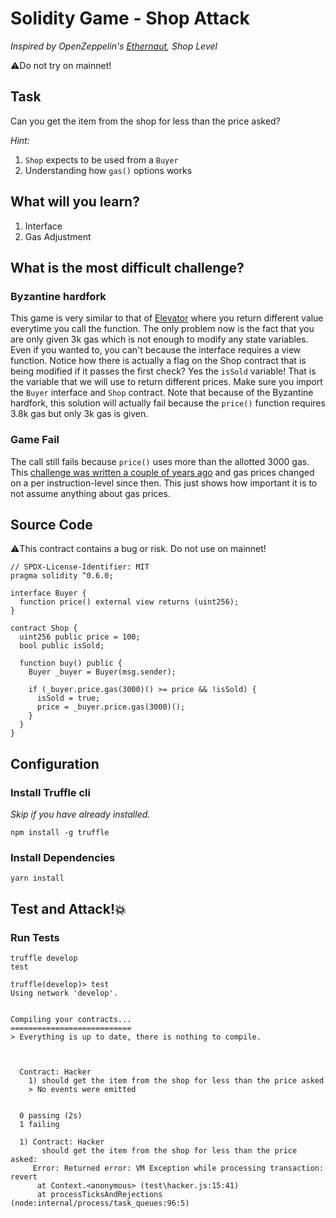 # Solidity Game - Shop Attack

_Inspired by OpenZeppelin's [Ethernaut](https://ethernaut.openzeppelin.com), Shop Level_

⚠️Do not try on mainnet!

## Task

Сan you get the item from the shop for less than the price asked?

_Hint:_

1. `Shop` expects to be used from a `Buyer`
2. Understanding how `gas()` options works

## What will you learn?

1. Interface
2. Gas Adjustment

## What is the most difficult challenge?

### Byzantine hardfork

This game is very similar to that of [Elevator](https://github.com/CeTesDev/EthernautLevels/tree/main/elevator) where you return different value everytime you call the function. The only problem now is the fact that you are only given 3k gas which is not enough to modify any state variables. Even if you wanted to, you can't because the interface requires a view function. Notice how there is actually a flag on the Shop contract that is being modified if it passes the first check? Yes the `isSold` variable! That is the variable that we will use to return different prices. Make sure you import the `Buyer` interface and `Shop` contract. Note that because of the Byzantine hardfork, this solution will actually fail because the `price()` function requires 3.8k gas but only 3k gas is given.

### Game Fail

The call still fails because `price()` uses more than the allotted 3000 gas. This [challenge was written a couple of years ago](https://github.com/OpenZeppelin/ethernaut/issues/156) and gas prices changed on a per instruction-level since then. This just shows how important it is to not assume anything about gas prices.

## Source Code

⚠️This contract contains a bug or risk. Do not use on mainnet!

```solidity
// SPDX-License-Identifier: MIT
pragma solidity ^0.6.0;

interface Buyer {
  function price() external view returns (uint256);
}

contract Shop {
  uint256 public price = 100;
  bool public isSold;

  function buy() public {
    Buyer _buyer = Buyer(msg.sender);

    if (_buyer.price.gas(3000)() >= price && !isSold) {
      isSold = true;
      price = _buyer.price.gas(3000)();
    }
  }
}

```

## Configuration

### Install Truffle cli

_Skip if you have already installed._

```
npm install -g truffle
```

### Install Dependencies

```
yarn install
```

## Test and Attack!💥

### Run Tests

```
truffle develop
test
```

```
truffle(develop)> test
Using network 'develop'.


Compiling your contracts...
===========================
> Everything is up to date, there is nothing to compile.



  Contract: Hacker
    1) should get the item from the shop for less than the price asked
    > No events were emitted


  0 passing (2s)
  1 failing

  1) Contract: Hacker
       should get the item from the shop for less than the price asked:
     Error: Returned error: VM Exception while processing transaction: revert
      at Context.<anonymous> (test\hacker.js:15:41)
      at processTicksAndRejections (node:internal/process/task_queues:96:5)

```

